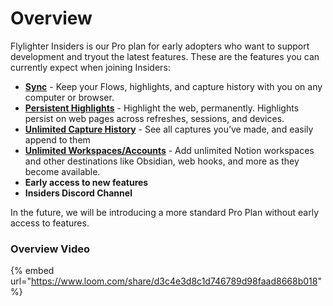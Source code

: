 # Overview

Flylighter Insiders is our Pro plan for early adopters who want to support development and tryout the latest features. These are the features you can currently expect when joining Insiders:

* [**Sync**](https://docs.flylighter.com/insiders-features/sync) - Keep your Flows, highlights, and capture history with you on any computer or browser.
* [**Persistent Highlights**](https://docs.flylighter.com/insiders-features/persistent-highlights) - Highlight the web, permanently. Highlights persist on web pages across refreshes, sessions, and devices.
* [**Unlimited Capture History**](https://docs.flylighter.com/insiders-features/unlimited-capture-history) - See all captures you’ve made, and easily append to them
* [**Unlimited Workspaces/Accounts**](https://docs.flylighter.com/insiders-features/multiple-workspaces-accounts) - Add unlimited Notion workspaces and other destinations like Obsidian, web hooks, and more as they become available.
* **Early access to new features**
* **Insiders Discord Channel**

In the future, we will be introducing a more standard Pro Plan without early access to features.

### Overview Video

{% embed url="https://www.loom.com/share/d3c4e3d8c1d746789d98faad8668b018" %}
